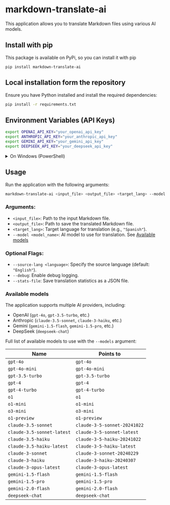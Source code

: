 # markdown-translate-ai

This application allows you to translate Markdown files using various AI models.

## Install with pip

This package is available on PyPi, so you can install it with pip

`pip install markdown-translate-ai`

## Local installation form the repository

Ensure you have Python installed and install the required dependencies:

```bash
pip install -r requirements.txt
```

## Environment Variables (API Keys)

```bash
export OPENAI_API_KEY="your_openai_api_key"
export ANTHROPIC_API_KEY="your_anthropic_api_key"
export GEMINI_API_KEY="your_gemini_api_key"
export DEEPSEEK_API_KEY="your_deepseek_api_key"
```

<details><summary>On Windows (PowerShell)</summary>

```powershell
$env:OPENAI_API_KEY="your_openai_api_key"
$env:ANTHROPIC_API_KEY="your_anthropic_api_key"
$env:GEMINI_API_KEY="your_gemini_api_key"
$env:DEEPSEEK_API_KEY="your_deepseek_api_key"
```
</details>

## Usage

Run the application with the following arguments:

```bash
markdown-translate-ai <input_file> <output_file> <target_lang> --model <model_name> [options]
```

### Arguments:
- `<input_file>`: Path to the input Markdown file.
- `<output_file>`: Path to save the translated Markdown file.
- `<target_lang>`: Target language for translation (e.g., `"Spanish"`).
- `--model <model_name>`: AI model to use for translation. See [Available models](#Available-models)

### Optional Flags:
- `--source-lang <language>`: Specify the source language (default: `"English"`).
- `--debug`: Enable debug logging.
- `--stats-file`: Save translation statistics as a JSON file.

### Available models

The application supports multiple AI providers, including:

- OpenAI (`gpt-4o`, `gpt-3.5-turbo`, etc.)
- Anthropic (`claude-3.5-sonnet`, `claude-3-haiku`, etc.)
- Gemini (`gemini-1.5-flash`, `gemini-1.5-pro`, etc.)
- DeepSeek (`deepseek-chat`)

Full list of available models to use with the `--models` argument:

| Name                       | Points to                    |
| -------------------------- | ---------------------------- |
| `gpt-4o`                   | `gpt-4o`                     |
| `gpt-4o-mini`              | `gpt-4o-mini`                |
| `gpt-3.5-turbo`            | `gpt-3.5-turbo`              |
| `gpt-4`                    | `gpt-4`                      |
| `gpt-4-turbo`              | `gpt-4-turbo`                |
| `o1`                       | `o1`                         |
| `o1-mini`                  | `o1-mini`                    |
| `o3-mini`                  | `o3-mini`                    |
| `o1-preview`               | `o1-preview`                 |
| `claude-3.5-sonnet`        | `claude-3-5-sonnet-20241022` |
| `claude-3.5-sonnet-latest` | `claude-3-5-sonnet-latest`   |
| `claude-3.5-haiku`         | `claude-3-5-haiku-20241022`  |
| `claude-3.5-haiku-latest`  | `claude-3-5-haiku-latest`    |
| `claude-3-sonnet`          | `claude-3-sonnet-20240229`   |
| `claude-3-haiku`           | `claude-3-haiku-20240307`    |
| `claude-3-opus-latest`     | `claude-3-opus-latest`       |
| `gemini-1.5-flash`         | `gemini-1.5-flash`           |
| `gemini-1.5-pro`           | `gemini-1.5-pro`             |
| `gemini-2.0-flash`         | `gemini-2.0-flash`           |
| `deepseek-chat`            | `deepseek-chat`              |